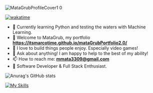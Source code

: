 ![MataGrubProfileCover1 0](https://github.com/itsmarcotime/mataGrubPortfolio2.0/assets/101440634/e53a0ffa-5b6a-4b5a-b4e8-306996983f45)

[![wakatime](https://wakatime.com/badge/user/585950c0-041e-49fd-8fc9-9b2236a94f87.svg)](https://wakatime.com/@585950c0-041e-49fd-8fc9-9b2236a94f87)

- 🌱 Currently learning Python and testing the waters with Machine Learning.
- 👾 Welcome to MataGrub, my portfolio **https://itsmarcotime.github.io/mataGrubPortfolio2.0/**
- 💚 I love to build things people enjoy. Especially video games!
- 💬 Ask about anything! I am happy to help to the best of my ability!
- 📫 How to reach me: **mmata3309@gmail.com**
- 🥇 Software Developer & Full Stack Enthusiast.

![Anurag's GitHub stats](https://github-readme-stats-eight-theta.vercel.app/api?username=itsmarcotime&show_icons=true&theme=dark)

[![My Skills](https://skillicons.dev/icons?i=html,css,js,py,apollo,bash,bootstrap,docker,express,firebase,flask,git,github,gitlab,jest,jquery,linkedin,discord,mongodb,mysql,nodejs,powershell,raspberrypi,react,stackoverflow,vscode)](https://skillicons.dev)